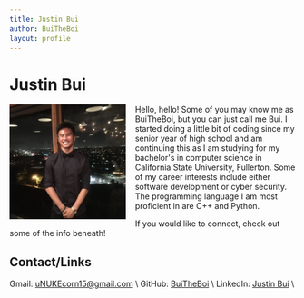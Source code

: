 ```yaml
---
title: Justin Bui
author: BuiTheBoi
layout: profile
---
```


# Justin Bui

<img style="float: left; height: 202px; padding-right: 16px; padding-bottom: 16px;" src="/assets/img/profiles/Bui.JPG"/>

Hello, hello! Some of you may know me as BuiTheBoi, but you can just call me Bui. I started doing a little bit of coding since my senior year
of high school and am continuing this as I am studying for my bachelor's in computer science in California State University, Fullerton.
Some of my career interests include either software development or cyber security. The programming language I am most proficient in 
are C++ and Python.

If you would like to connect, check out some of the info beneath!

## Contact/Links
Gmail: [uNUKEcorn15@gmail.com](mailto:uNUKEcorn15@gmail.com) \\
GitHub: [BuiTheBoi](https://github.com/BuiTheBoi) \\
LinkedIn: [Justin Bui](https://www.linkedin.com/in/justin-bui-4a8926194/) \\


